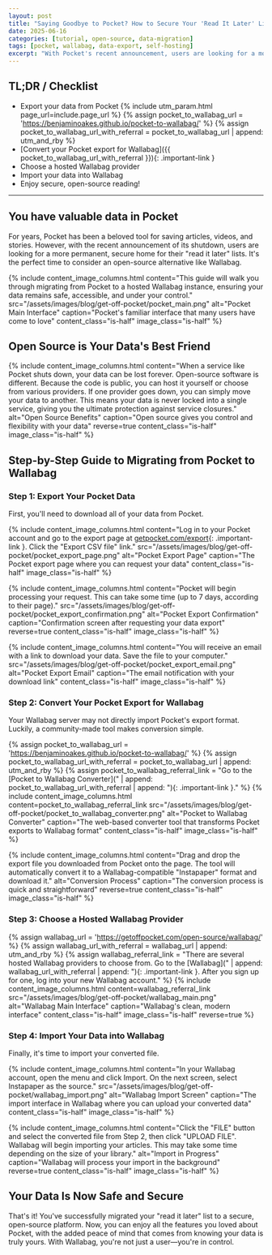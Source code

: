 ```yaml
---
layout: post
title: "Saying Goodbye to Pocket? How to Secure Your 'Read It Later' List with Open Source"
date: 2025-06-16
categories: [tutorial, open-source, data-migration]
tags: [pocket, wallabag, data-export, self-hosting]
excerpt: "With Pocket's recent announcement, users are looking for a more permanent, secure home for their 'read it later' lists. Learn how to migrate to Wallabag, an open-source alternative."
---
```


## TL;DR / Checklist

- Export your data from Pocket
{% include utm_param.html page_url=include.page_url %}
{% assign pocket_to_wallabag_url = 'https://benjaminoakes.github.io/pocket-to-wallabag/' %}
{% assign pocket_to_wallabag_url_with_referral = pocket_to_wallabag_url | append: utm_and_rby %}
- [Convert your Pocket export for Wallabag]({{ pocket_to_wallabag_url_with_referral }}){: .important-link }
- Choose a hosted Wallabag provider
- Import your data into Wallabag
- Enjoy secure, open-source reading!

---

## You have valuable data in Pocket

For years, Pocket has been a beloved tool for saving articles, videos, and stories. However, with the recent announcement of its shutdown, users are looking for a more permanent, secure home for their "read it later" lists. It's the perfect time to consider an open-source alternative like Wallabag.

{% include content_image_columns.html
  content="This guide will walk you through migrating from Pocket to a hosted Wallabag instance, ensuring your data remains safe, accessible, and under your control."
  src="/assets/images/blog/get-off-pocket/pocket_main.png"
  alt="Pocket Main Interface"
  caption="Pocket's familiar interface that many users have come to love"
  content_class="is-half"
  image_class="is-half"
%}

## Open Source is Your Data's Best Friend

{% include content_image_columns.html
  content="When a service like Pocket shuts down, your data can be lost forever. Open-source software is different. Because the code is public, you can host it yourself or choose from various providers. If one provider goes down, you can simply move your data to another. This means your data is never locked into a single service, giving you the ultimate protection against service closures."
  alt="Open Source Benefits"
  caption="Open source gives you control and flexibility with your data"
  reverse=true
  content_class="is-half"
  image_class="is-half"
%}

## Step-by-Step Guide to Migrating from Pocket to Wallabag

### Step 1: Export Your Pocket Data

First, you'll need to download all of your data from Pocket.

{% include content_image_columns.html
  content="Log in to your Pocket account and go to the export page at
  [getpocket.com/export](https://getpocket.com/export){: .important-link }.
  Click the \"Export CSV file\" link."
  src="/assets/images/blog/get-off-pocket/pocket_export_page.png"
  alt="Pocket Export Page"
  caption="The Pocket export page where you can request your data"
  content_class="is-half"
  image_class="is-half"
%}

{% include content_image_columns.html
  content="Pocket will begin processing your request. This can take some time (up to 7 days, according to their page)."
  src="/assets/images/blog/get-off-pocket/pocket_export_confirmation.png"
  alt="Pocket Export Confirmation"
  caption="Confirmation screen after requesting your data export"
  reverse=true
  content_class="is-half"
  image_class="is-half"
%}

{% include content_image_columns.html
  content="You will receive an email with a link to download your data. Save the file to your computer."
  src="/assets/images/blog/get-off-pocket/pocket_export_email.png"
  alt="Pocket Export Email"
  caption="The email notification with your download link"
  content_class="is-half"
  image_class="is-half"
%}

### Step 2: Convert Your Pocket Export for Wallabag

Your Wallabag server may not directly import Pocket's export format. Luckily, a community-made tool makes conversion simple.

{% assign pocket_to_wallabag_url = 'https://benjaminoakes.github.io/pocket-to-wallabag/' %}
{% assign pocket_to_wallabag_url_with_referral = pocket_to_wallabag_url | append: utm_and_rby %}
{% assign pocket_to_wallabag_referral_link = "Go to the [Pocket to Wallabag Converter](" | append: pocket_to_wallabag_url_with_referral | append: "){: .important-link }." %}
{% include content_image_columns.html
  content=pocket_to_wallabag_referral_link
  src="/assets/images/blog/get-off-pocket/pocket_to_wallabag_converter.png"
  alt="Pocket to Wallabag Converter"
  caption="The web-based converter tool that transforms Pocket exports to Wallabag format"
  content_class="is-half"
  image_class="is-half"
%}

{% include content_image_columns.html
  content="Drag and drop the export file you downloaded from Pocket onto the page. The tool will automatically convert it to a Wallabag-compatible \"Instapaper\" format and download it."
  alt="Conversion Process"
  caption="The conversion process is quick and straightforward"
  reverse=true
  content_class="is-half"
  image_class="is-half"
%}

### Step 3: Choose a Hosted Wallabag Provider

{% assign wallabag_url = 'https://getoffpocket.com/open-source/wallabag/' %}
{% assign wallabag_url_with_referral = wallabag_url | append: utm_and_rby %}
{% assign wallabag_referral_link = "There are several hosted Wallabag providers to choose from. Go to the [Wallabag](" | append: wallabag_url_with_referral | append: "){: .important-link }. After you sign up for one, log into your new Wallabag account." %}
{% include content_image_columns.html
  content=wallabag_referral_link
  src="/assets/images/blog/get-off-pocket/wallabag_main.png"
  alt="Wallabag Main Interface"
  caption="Wallabag's clean, modern interface"
  content_class="is-half"
  image_class="is-half"
  reverse=true
%}

### Step 4: Import Your Data into Wallabag

Finally, it's time to import your converted file.

{% include content_image_columns.html
  content="In your Wallabag account, open the menu and click Import. On the next screen, select Instapaper as the source."
  src="/assets/images/blog/get-off-pocket/wallabag_import.png"
  alt="Wallabag Import Screen"
  caption="The import interface in Wallabag where you can upload your converted data"
  content_class="is-half"
  image_class="is-half"
%}

{% include content_image_columns.html
  content="Click the \"FILE\" button and select the converted file from Step 2, then click \"UPLOAD FILE\". Wallabag will begin importing your articles. This may take some time depending on the size of your library."
  alt="Import in Progress"
  caption="Wallabag will process your import in the background"
  reverse=true
  content_class="is-half"
  image_class="is-half"
%}

## Your Data Is Now Safe and Secure

That's it! You've successfully migrated your "read it later" list to a secure, open-source platform. Now, you can enjoy all the features you loved about Pocket, with the added peace of mind that comes from knowing your data is truly yours. With Wallabag, you're not just a user—you're in control.
